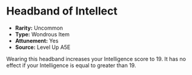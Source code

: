 
# Headband of Intellect

* **Rarity:** Uncommon
* **Type:** Wondrous Item
* **Attunement:** Yes
* **Source:** Level Up A5E


Wearing this headband increases your Intelligence score to 19\. It has no effect if your Intelligence is equal to greater than 19.

